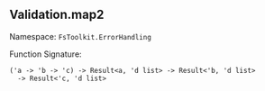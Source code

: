 ## Validation.map2

Namespace: `FsToolkit.ErrorHandling`

Function Signature:

```
('a -> 'b -> 'c) -> Result<a, 'd list> -> Result<'b, 'd list> 
  -> Result<'c, 'd list>
```